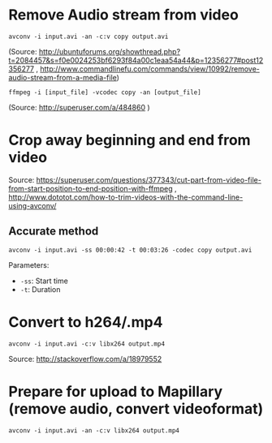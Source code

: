 # Remove Audio stream from video

    avconv -i input.avi -an -c:v copy output.avi

(Source: http://ubuntuforums.org/showthread.php?t=2084457&s=f0e0024253bf6293f84a00c1eaa54a44&p=12356277#post12356277 , http://www.commandlinefu.com/commands/view/10992/remove-audio-stream-from-a-media-file)

    ffmpeg -i [input_file] -vcodec copy -an [output_file]

(Source: http://superuser.com/a/484860 )

# Crop away beginning and end from video

Source: https://superuser.com/questions/377343/cut-part-from-video-file-from-start-position-to-end-position-with-ffmpeg , http://www.dototot.com/how-to-trim-videos-with-the-command-line-using-avconv/

## Accurate method

    avconv -i input.avi -ss 00:00:42 -t 00:03:26 -codec copy output.avi 

Parameters:

- `-ss`: Start time
- `-t`: Duration

# Convert to h264/.mp4

    avconv -i input.avi -c:v libx264 output.mp4

Source: http://stackoverflow.com/a/18979552

# Prepare for upload to Mapillary (remove audio, convert videoformat)

    avconv -i input.avi -an -c:v libx264 output.mp4
